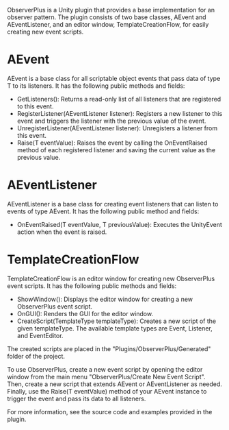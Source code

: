 ObserverPlus is a Unity plugin that provides a base implementation for an observer pattern. 
The plugin consists of two base classes, AEvent<T> and AEventListener<T>, and an editor window, TemplateCreationFlow, for easily creating new event scripts.

# AEvent<T>

AEvent<T> is a base class for all scriptable object events that pass data of type T to its listeners. It has the following public methods and fields:

- GetListeners(): Returns a read-only list of all listeners that are registered to this event.
- RegisterListener(AEventListener<T> listener): Registers a new listener to this event and triggers the listener with the previous value of the event.
- UnregisterListener(AEventListener<T> listener): Unregisters a listener from this event.
- Raise(T eventValue): Raises the event by calling the OnEventRaised method of each registered listener and saving the current value as the previous value.

# AEventListener<T>
AEventListener<T> is a base class for creating event listeners that can listen to events of type AEvent<T>. 
It has the following public method and fields:

- OnEventRaised(T eventValue, T previousValue): Executes the UnityEvent action when the event is raised.

# TemplateCreationFlow
TemplateCreationFlow is an editor window for creating new ObserverPlus event scripts. 
It has the following public methods and fields:

- ShowWindow(): Displays the editor window for creating a new ObserverPlus event script.
- OnGUI(): Renders the GUI for the editor window.
- CreateScript(TemplateType templateType): Creates a new script of the given templateType. The available template types are Event, Listener, and EventEditor. 

The created scripts are placed in the "Plugins/ObserverPlus/Generated" folder of the project.

To use ObserverPlus, create a new event script by opening the editor window from the main menu "ObserverPlus/Create New Event Script".
Then, create a new script that extends AEvent<T> or AEventListener<T> as needed.
Finally, use the Raise(T eventValue) method of your AEvent<T> instance to trigger the event and pass its data to all listeners.

For more information, see the source code and examples provided in the plugin.
